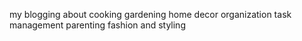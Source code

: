 my blogging about
cooking
gardening
home decor
organization
task management
parenting
fashion and styling
